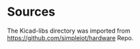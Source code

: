 # Sources

The Kicad-libs directory was imported from https://github.com/simpleiot/hardware Repo. 

